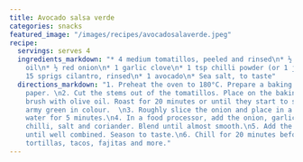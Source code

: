 ```yaml
---
title: Avocado salsa verde
categories: snacks
featured_image: "/images/recipes/avocadosalaverde.jpeg"
recipe:
  servings: serves 4
  ingredients_markdown: "* 4 medium tomatillos, peeled and rinsed\n* ½ tbsp olive
    oil\n* ½ red onion\n* 1 garlic clove\n* 1 tsp chilli powder (or 1 jalapeño) \n*
    15 sprigs cilantro, rinsed\n* 1 avocado\n* Sea salt, to taste"
  directions_markdown: "1. Preheat the oven to 180°C. Prepare a baking tray with baking
    paper. \n2. Cut the stems out of the tomatillos. Place on the baking tray and
    brush with olive oil. Roast for 20 minutes or until they start to soften and turn
    army green in colour.  \n3. Roughly slice the onion and place in a bowl of cold
    water for 5 minutes.\n4. In a food processor, add the onion, garlic, tomatillos,
    chilli, salt and coriander. Blend until almost smooth.\n5. Add the avocado. Blend
    until well combined. Season to taste.\n6. Chill for 20 minutes before serving with 
    tortillas, tacos, fajitas and more."
---
```

